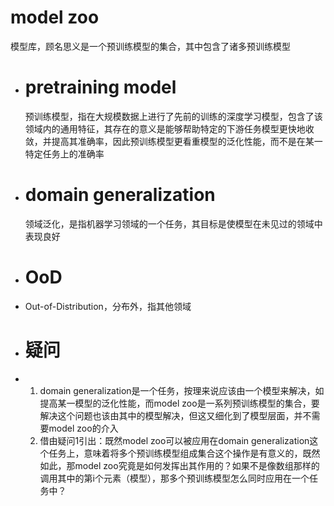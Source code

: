 # model zoo
模型库，顾名思义是一个预训练模型的集合，其中包含了诸多预训练模型
- # pretraining model
  
  预训练模型，指在大规模数据上进行了先前的训练的深度学习模型，包含了该领域内的通用特征，其存在的意义是能够帮助特定的下游任务模型更快地收敛，并提高其准确率，因此预训练模型更看重模型的泛化性能，而不是在某一特定任务上的准确率
- # domain generalization
  
  领域泛化，是指机器学习领域的一个任务，其目标是使模型在未见过的领域中表现良好
- # OoD
- Out-of-Distribution，分布外，指其他领域
- # 疑问
- 1. domain generalization是一个任务，按理来说应该由一个模型来解决，如提高某一模型的泛化性能，而model zoo是一系列预训练模型的集合，要解决这个问题也该由其中的模型解决，但这又细化到了模型层面，并不需要model zoo的介入
  2. 借由疑问1引出：既然model zoo可以被应用在domain generalization这个任务上，意味着将多个预训练模型组成集合这个操作是有意义的，既然如此，那model zoo究竟是如何发挥出其作用的？如果不是像数组那样的调用其中的第i个元素（模型），那多个预训练模型怎么同时应用在一个任务中？